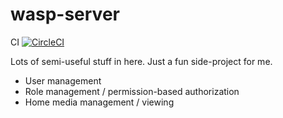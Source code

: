 # wasp-server

CI [![CircleCI](https://circleci.com/gh/aldahick/wasp-server.svg?style=svg)](https://circleci.com/gh/aldahick/wasp-server)

Lots of semi-useful stuff in here. Just a fun side-project for me.

- User management
- Role management / permission-based authorization
- Home media management / viewing
